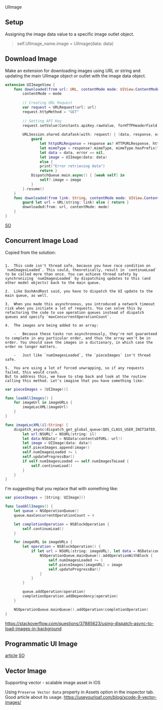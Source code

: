 UIImage


## Setup

Assigning the image data value to a specific image outlet object.
> self.UIImage_name.image = UIImage(data: data)


## Download Image

Make an extension for downloading images using URL or string and updating the main UIImage object or outlet with the image data object.
```swift
extension UIImageView {
    func downloaded(from url: URL, contentMode mode: UIView.ContentMode = .scaleAspectFit) {
        contentMode = mode
        
        // Creating URL Request
        var request = URLRequest(url: url)
        request.httpMethod = "GET"
        
        // Setting API Key
        request.setValue(Constants.apiKey.rawValue, forHTTPHeaderField: Constants.apiHeader.rawValue)
        
        URLSession.shared.dataTask(with: request) { (data, response, error) in
            guard
                let httpURLResponse = response as? HTTPURLResponse, httpURLResponse.statusCode == 200,
                let mimeType = response?.mimeType, mimeType.hasPrefix("image"),
                let data = data, error == nil,
                let image = UIImage(data: data)
                else {
                print("Error retrieving data")
                return }
            DispatchQueue.main.async() { [weak self] in
                self?.image = image
            }
        }.resume()
    }
    func downloaded(from link: String, contentMode mode: UIView.ContentMode = .scaleAspectFit) {
        guard let url = URL(string: link) else { return }
        downloaded(from: url, contentMode: mode)
    }
}
```

[SO](https://stackoverflow.com/questions/24231680/loading-downloading-image-from-url-on-swift)
[](https://cocoacasts.com/fm-3-download-an-image-from-a-url-in-swift)

## Concurrent Image Load

Copied from the solution: 
```text

1.  This code isn't thread safe, because you have race condition on `numImagesLoaded`. This could, theoretically, result in `continueLoad` to be called more than once. You can achieve thread safety by synchronizing `numImagesLoaded` by dispatching updates to this (and other model objects) back to the main queue.
    
2.  Like DashAndRest said, you have to dispatch the UI update to the main queue, as well.
    
3.  When you made this asynchronous, you introduced a network timeout risk when you initiate a lot of requests. You can solve this by refactoring the code to use operation queues instead of dispatch queues and specify `maxConcurrentOperationCount`.
    
4.  The images are being added to an array:
    
    -   Because these tasks run asynchronously, they're not guaranteed to complete in any particular order, and thus the array won't be in order. You should save the images in a dictionary, in which case the order no longer matters.
        
    -   Just like `numImagesLoaded`, the `pieceImages` isn't thread safe.
        
5.  You are using a lot of forced unwrapping, so if any requests failed, this would crash.
But to address this, we have to step back and look at the routine calling this method. Let's imagine that you have something like:
```

```swift
var pieceImages = [UIImage()]

func loadAllImages() {
    for imageUrl in imageURLs {
        imageLocXML(imageUrl)
    }
}

func imageLocXML(il:String) {
    dispatch_async(dispatch_get_global_queue(QOS_CLASS_USER_INITIATED, 0)) {
        let url:NSURL? = NSURL(string: il)
        let data:NSData? = NSData(contentsOfURL: url!)
        let image = UIImage(data: data!)
        self.pieceImages.append(image!)
        self.numImagesLoaded += 1
        self.updateProgressBar()
        if self.numImagesLoaded == self.numImagesToLoad {
            self.continueLoad()
        }
    }
}
```

I'm suggesting that you replace that with something like:

```swift
var pieceImages = [String: UIImage]()

func loadAllImages() {
    let queue = NSOperationQueue()
    queue.maxConcurrentOperationCount = 4

    let completionOperation = NSBlockOperation {
        self.continueLoad()
    }

    for imageURL in imageURLs {
        let operation = NSBlockOperation() {
            if let url = NSURL(string: imageURL), let data = NSData(contentsOfURL: url), let image = UIImage(data: data) {
                NSOperationQueue.mainQueue().addOperationWithBlock {
                    self.numImagesLoaded += 1
                    self.pieceImages[imageURL] = image
                    self.updateProgressBar()
                }
            }
        }

        queue.addOperation(operation)
        completionOperation.addDependency(operation)
    }

    NSOperationQueue.mainQueue().addOperation(completionOperation)
}
```
https://stackoverflow.com/questions/37885623/using-dispatch-async-to-load-images-in-background

## Programmatic UI Image


[article](https://www.appsdeveloperblog.com/create-uiimage-and-uiimageview-programmatically/)
[SO](https://stackoverflow.com/questions/26569371/how-do-you-create-a-uiimage-view-programmatically-swift)
[](http://webindream.com/how-to-add-uiimageview-programmatically-in-swift/)


## Vector Image

Supporting vector - scalable image asset in iOS

Using `Preserve Vector Data` property in Assets option in the inspector tab.
Good article about its usage.
https://useyourloaf.com/blog/xcode-9-vector-images/